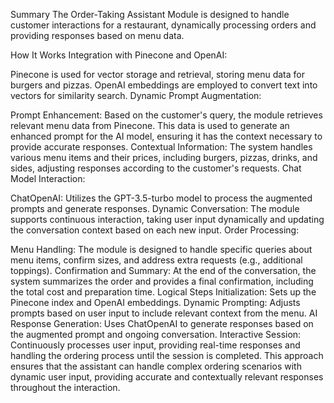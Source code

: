 Summary
The Order-Taking Assistant Module is designed to handle customer interactions for a restaurant, dynamically processing orders and providing responses based on menu data.

How It Works
Integration with Pinecone and OpenAI:

Pinecone is used for vector storage and retrieval, storing menu data for burgers and pizzas.
OpenAI embeddings are employed to convert text into vectors for similarity search.
Dynamic Prompt Augmentation:

Prompt Enhancement: Based on the customer's query, the module retrieves relevant menu data from Pinecone. This data is used to generate an enhanced prompt for the AI model, ensuring it has the context necessary to provide accurate responses.
Contextual Information: The system handles various menu items and their prices, including burgers, pizzas, drinks, and sides, adjusting responses according to the customer's requests.
Chat Model Interaction:

ChatOpenAI: Utilizes the GPT-3.5-turbo model to process the augmented prompts and generate responses.
Dynamic Conversation: The module supports continuous interaction, taking user input dynamically and updating the conversation context based on each new input.
Order Processing:

Menu Handling: The module is designed to handle specific queries about menu items, confirm sizes, and address extra requests (e.g., additional toppings).
Confirmation and Summary: At the end of the conversation, the system summarizes the order and provides a final confirmation, including the total cost and preparation time.
Logical Steps
Initialization: Sets up the Pinecone index and OpenAI embeddings.
Dynamic Prompting: Adjusts prompts based on user input to include relevant context from the menu.
AI Response Generation: Uses ChatOpenAI to generate responses based on the augmented prompt and ongoing conversation.
Interactive Session: Continuously processes user input, providing real-time responses and handling the ordering process until the session is completed.
This approach ensures that the assistant can handle complex ordering scenarios with dynamic user input, providing accurate and contextually relevant responses throughout the interaction.
